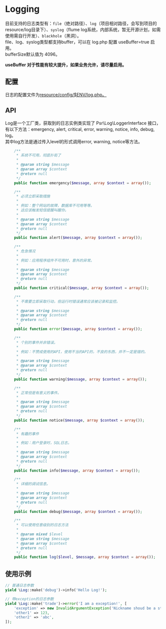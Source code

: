 # Logging

目前支持的日志类型有：`file`（绝对路径）、`log`（项目相对路径，会写到项目的resource/log目录下）、`syslog`（flume log系统，内部系统，暂无开源计划，如需使用需自行开发）、`blackhole`（黑洞）。  
file、log、syslog类型都支持buffer，可以在 log.php 配置 useBuffer=true 启用。  
bufferSize默认值为 4096。

**useBuffer 对于性能有较大提升，如果业务允许，请尽量启用。**

## 配置

日志的配置文件为[resource/config/$ENV/log.php。](/zh/config/log.md)

## API

Log是一个工厂类，获取到的日志实例类实现了 Psr\Log\LoggerInterface 接口，有以下方法：emergency, alert, critical, error, warning, notice, info, debug, log。  
其中log方法是通过传入level的形式调用error, warning, notice等方法。

```PHP
    /**
     * 系统不可用，彻底扑街了
     *
     * @param string $message
     * @param array $context
     * @return null
     */
    public function emergency($message, array $context = array());

    /**
     * 必须立即采取措施
     *
     * 例如：整个网站的故障，数据库不可用等等。
     * 这应该触发短信提醒叫醒你。
     *
     * @param string $message
     * @param array $context
     * @return null
     */
    public function alert($message, array $context = array());

    /**
     * 危急情况
     *
     * 例如：应用程序组件不可用时，意外的异常。
     *
     * @param string $message
     * @param array $context
     * @return null
     */
    public function critical($message, array $context = array());

    /**
     * 不需要立即采取行动，但运行时错误通常应该被记录和监控。
     *
     * @param string $message
     * @param array $context
     * @return null
     */
    public function error($message, array $context = array());

    /**
     * 个别的事件并非错误。
     *
     * 例如：不赞成使用的API，使用不当的API的，不良的东西，并不一定是错的。
     *
     * @param string $message
     * @param array $context
     * @return null
     */
    public function warning($message, array $context = array());

    /**
     * 正常但是有意义的事件。
     *
     * @param string $message
     * @param array $context
     * @return null
     */
    public function notice($message, array $context = array());

    /**
     * 有趣的事件
     *
     * 例如：用户登录时，SQL日志。
     *
     * @param string $message
     * @param array $context
     * @return null
     */
    public function info($message, array $context = array());

    /**
     * 详细的调试信息。
     *
     * @param string $message
     * @param array $context
     * @return null
     */
    public function debug($message, array $context = array());

    /**
     * 可以使用任意级别的日志方法
     *
     * @param mixed $level
     * @param string $message
     * @param array $context
     * @return null
     */
    public function log($level, $message, array $context = array());
```

## 使用示例

```PHP
// 普通日志参数
yield \Log::make('debug')->info('Hello Log!');

// 带exception的日志参数
yield \Log::make('trade')->error('I am a exception!', [
    'exception' => new InvalidArgumentException('Nickname shoud be a string !'),
    'other1' => 123,
    'other2' => 'abc',
]);
```




